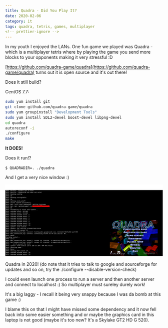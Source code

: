 ```yaml
---
title: Quadra - Did You Play It?
date: 2020-02-06
category: it
tags: quadra, tetris, games, multiplayer
<!-- prettier-ignore -->
---
```


In my youth I enjoyed the LANs. One fun game we played was Quadra - which is a
multiplayer tetris where by playing the game you send more blocks to your
opponents making it very stressful :D

[https://github.com/quadra-game/quadra](https://github.com/quadra-game/quadra)
turns out it is open source and it's out there!

Does it still build?

CentOS 7.7:

```bash
sudo yum install git
git clone github.com/quadra-game/quadra
sudo yum groupinstall "Development Tools"
sudo yum install SDL2-devel boost-devel libpng-devel
cd quadra
autoreconf -i
./configure
make
```

**It DOES!**

Does it run!?

`$ QUADRADIR=. ./quadra`

And I get a very nice window :)

![screenshot](images/quadra_2020-1024x466.png)

Quadra in 2020! (do note that it tries to talk to google and sourceforge for
updates and so on, try the ./configure --disable-version-check)

I could even launch one process to run a server and then another server and
connect to localhost :) So multiplayer must sureley durely work!

It's a big laggy - I recall it being very snappy because I was da bomb at this
game :)

I blame this on that I might have missed some dependency and it now fell back
into some easier something and or maybe the graphics card in this laptop is not
good (maybe it's too new? It's a Skylake GT2 HD G 520).

